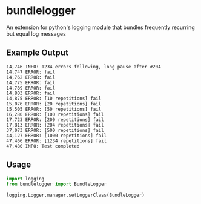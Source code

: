 # bundlelogger
An extension for python's logging module that bundles frequently recurring but equal log messages

## Example Output
    14,746 INFO: 1234 errors following, long pause after #204
    14,747 ERROR: fail
    14,762 ERROR: fail
    14,775 ERROR: fail
    14,789 ERROR: fail
    14,803 ERROR: fail
    14,875 ERROR: [10 repetitions] fail
    15,076 ERROR: [20 repetitions] fail
    15,505 ERROR: [50 repetitions] fail
    16,280 ERROR: [100 repetitions] fail
    17,723 ERROR: [200 repetitions] fail
    17,813 ERROR: [204 repetitions] fail
    37,073 ERROR: [500 repetitions] fail
    44,127 ERROR: [1000 repetitions] fail
    47,466 ERROR: [1234 repetitions] fail
    47,480 INFO: Test completed
        
## Usage
```python  
import logging
from bundlelogger import BundleLogger

logging.Logger.manager.setLoggerClass(BundleLogger)
```
